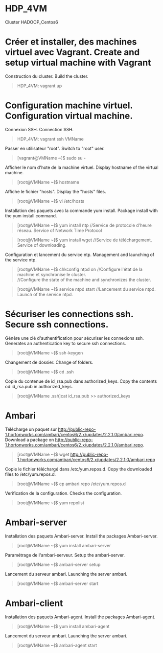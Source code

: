 # HDP_4VM
Cluster HADOOP_Centos6

# Créer et installer, des machines virtuel avec Vagrant. Create and setup virtual machine with Vagrant 
Construction du cluster. Build the cluster.

> HDP_4VM: vagrant up 

# Configuration machine virtuel. Configuration virtual machine.

Connexion SSH. Connection SSH.

> HDP_4VM: vagrant ssh VMName

Passer en utilisateur "root". Switch to "root" user.

> [vagrant@VMName ~]$ sudo su -

Afficher le nom d'hote de la machine virtuel. Display hostname of the virtual machine.

> [root@VMName ~]$ hostname

Affiche le fichier "hosts". Display the "hosts" files.

> [root@VMName ~]$ vi /etc/hosts

Installation des paquets avec la commande yum install. Package install with the yum install command.

>[root@VMName ~]$ yum install ntp //Service de protocole d'heure réseau. Service of Network Time Protocol 

>[root@VMName ~]$ yum install wget //Service de téléchargement. Service of downloading.

Configuration et lancement du service ntp. Management and launching of the service ntp.

> [root@VMName ~]$ chkconfig ntpd on //Configure l'état de la machine et synchronise le cluster.  
                                   //Configure the state of the machine and synchronizes the cluster.
                                   
> [root@VMName ~]$ service ntpd start //Lancement du service ntpd. Launch of the service ntpd.

# Sécuriser les connections ssh. Secure ssh connections.
Génère une clé d'authentification pour sécuriser les connexions ssh. Generates an authentication key to secure ssh connections.

> [root@VMName ~]$ ssh-keygen

Changement de dossier. Change of folders.

> [root@VMName ~]$ cd .ssh

Copie du contenue de id_rsa.pub dans authorized_keys. Copy the contents od id_rsa.pub in authorized_keys.

> [root@VMName .ssh]cat id_rsa.pub >> authorized_keys

# Ambari

Télécharge un paquet sur http://public-repo-1.hortonworks.com/ambari/centos6/2.x/updates/2.2.1.0/ambari.repo.
Download a package on http://public-repo-1.hortonworks.com/ambari/centos6/2.x/updates/2.2.1.0/ambari.repo.

> [root@VMName ~]$ wget http://public-repo-1.hortonworks.com/ambari/centos6/2.x/updates/2.2.1.0/ambari.repo

Copie le fichier téléchargé dans /etc/yum.repos.d. Copy the downloaded files to /etc/yum.repos.d.

> [root@VMName ~]$ cp ambari.repo /etc/yum.repos.d 

Verification de la configuration. Checks the configuration.

> [root@VMName ~]$ yum repolist

# Ambari-server
Installation des paquets Ambari-server. Install the packages Ambari-server.

> [root@VMName ~]$ yum install ambari-server

Paramétrage de l'ambari-serveur. Setup the ambari-server.

> [root@VMName ~]$ ambari-server setup

Lancement du serveur ambari. Launching the server ambari.

> [root@VMName ~]$ ambari-server start

# Ambari-client
Installation des paquets Ambari-agent. Install the packages Ambari-agent.

> [root@VMName ~]$ yum install ambari-agent

Lancement du serveur ambari. Launching the server ambari.

> [root@VMName ~]$ ambari-agent start
